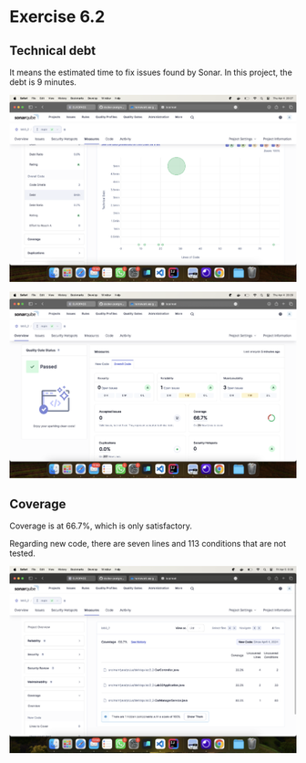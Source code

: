 # Exercise 6.2

## Technical debt

It means the estimated time to fix issues found by Sonar.
In this project, the debt is 9 minutes.

![](Screenshot1.png)

![](Screenshot2.png)

## Coverage

Coverage is at 66.7%, which is only satisfactory.

Regarding new code, there are seven lines and 113 conditions that are not
tested.

![](Screenshot3.png)
